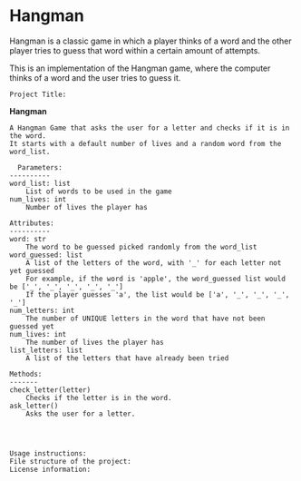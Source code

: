 # Hangman
Hangman is a classic game in which a player thinks of a word and the other player tries to guess that word within a certain amount of attempts.

This is an implementation of the Hangman game, where the computer thinks of a word and the user tries to guess it. 



 
    Project Title:  
    
<strong> Hangman  </strong>

    A Hangman Game that asks the user for a letter and checks if it is in the word.
    It starts with a default number of lives and a random word from the word_list.

      Parameters:
    ----------
    word_list: list
        List of words to be used in the game
    num_lives: int
        Number of lives the player has
    
    Attributes:
    ----------
    word: str
        The word to be guessed picked randomly from the word_list
    word_guessed: list
        A list of the letters of the word, with '_' for each letter not yet guessed
        For example, if the word is 'apple', the word_guessed list would be ['_', '_', '_', '_', '_']
        If the player guesses 'a', the list would be ['a', '_', '_', '_', '_']
    num_letters: int
        The number of UNIQUE letters in the word that have not been guessed yet
    num_lives: int
        The number of lives the player has
    list_letters: list
        A list of the letters that have already been tried

    Methods:
    -------
    check_letter(letter)
        Checks if the letter is in the word.
    ask_letter()
        Asks the user for a letter.



  
    Usage instructions:
    File structure of the project:
    License information:

